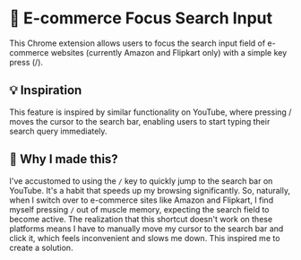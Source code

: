 # 🛒 E-commerce Focus Search Input

This Chrome extension allows users to focus the search input field of e-commerce websites (currently Amazon and Flipkart only) with a simple key press (/).

## 💡 Inspiration

This feature is inspired by similar functionality on YouTube, where pressing / moves the cursor to the search bar, enabling users to start typing their search query immediately.

## 🤨 Why I made this?

I've accustomed to using the `/` key to quickly jump to the search bar on YouTube. It's a habit that speeds up my browsing significantly. So, naturally, when I switch over to e-commerce sites like Amazon and Flipkart, I find myself pressing `/` out of muscle memory, expecting the search field to become active. The realization that this shortcut doesn't work on these platforms means I have to manually move my cursor to the search bar and click it, which feels inconvenient and slows me down. This inspired me to create a solution.
